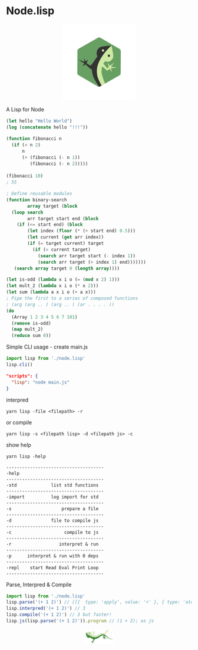 # Node.lisp

<p align="center">
<img width="200" src="./logo.svg"/>
</p>

A Lisp for Node

```lisp
(let hello "Hello World")
(log (concatenate hello "!!!"))
```

```lisp
(function fibonacci n
  (if (< n 2)
      n
      (+ (fibonacci (- n 1))
         (fibonacci (- n 2)))))

(fibonacci 10)
; 55
```

```lisp
; Define reusable modules
(function binary-search
        array target (block
  (loop search
        arr target start end (block
    (if (<= start end) (block
        (let index (floor (* (+ start end) 0.5)))
        (let current (get arr index))
        (if (= target current) target
          (if (> current target)
            (search arr target start (- index 1))
            (search arr target (+ index 1) end)))))))
   (search array target 0 (length array))))
```

```lisp
(let is-odd (lambda x i o (= (mod x 2) 1)))
(let mult_2 (lambda x i o (* x 2)))
(let sum (lambda a x i o (+ a x)))
; Pipe the first to a series of composed functions
; (arg (arg .. ) (arg .. ) (ar . . . . ))
(do
  (Array 1 2 3 4 5 6 7 101)
  (remove is-odd)
  (map mult_2)
  (reduce sum 0))
```

Simple CLI usage - create main.js

```js
import lisp from './node.lisp'
lisp.cli()
```

```json
"scripts": {
  "lisp": "node main.js"
}
```

interpred

```
yarn lisp -file <filepath> -r
```

or compile

```
yarn lisp -s <filepath lisp> -d <filepath js> -c
```

show help

```
yarn lisp -help
```

```
-------------------------------------
-help
-------------------------------------
-std             list std functions
-------------------------------------
-import          log import for std
-------------------------------------
-s                   prepare a file
-------------------------------------
-d               file to compile js
-------------------------------------
-c                    compile to js
-------------------------------------
-r                  interpret & run
-------------------------------------
-p      interpret & run with 0 deps
-------------------------------------
-repl    start Read Eval Print Loop
-------------------------------------
```

Parse, Interpred & Compile

```js
import lisp from './node.lisp'
lisp.parse('(+ 1 2)') // [[{  type: 'apply', value: '+' }, { type: 'atom', value: 1 }, { type: 'atom', value: 2 }]]
lisp.interpred('(+ 1 2)') // 3
lisp.compile('(+ 1 2)') // 3 but faster!
lisp.js(lisp.parse('(+ 1 2)')).program // (1 + 2); as js
```

<p align="center">
<img width="80" src="./lisp-lizard.svg"/>
</p>
